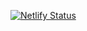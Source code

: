 [![Netlify Status](https://api.netlify.com/api/v1/badges/455d2a3a-637f-4816-909b-bae77e9761d0/deploy-status)](https://app.netlify.com/sites/abshar/deploys)
